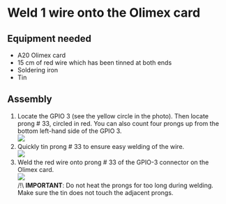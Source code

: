 # Weld 1 wire onto the Olimex card

## Equipment needed

* A20 Olimex card
* 15 cm of red wire which has been tinned at both ends
* Soldering iron
* Tin

## Assembly

1. Locate the GPIO 3 \(see the yellow circle in the photo\). 
   Then locate prong \# 33, circled in red. You can also count four prongs up from the bottom left-hand side of the GPIO 3.    
    ![](../assets/_MG_5245-1.JPG)  
2. Quickly tin prong \# 33 to ensure easy welding of the wire.    
    ![](../assets/_MG_5329.JPG)  
3. Weld the red wire onto prong \# 33 of the GPIO-3 connector on the Olimex card.     
    ![](../assets/_MG_5331.JPG)  
   /!\ **IMPORTANT**: Do not heat the prongs for too long during welding. Make sure the tin does not touch the adjacent prongs.



